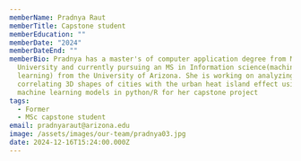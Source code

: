 ```yaml
---
memberName: Pradnya Raut
memberTitle: Capstone student
memberEducation: ""
memberDate: "2024"
memberDateEnd: ""
memberBio: Pradnya has a master's of computer application degree from Mumbai
  University and currently pursuing an MS in Information science(machine
  learning) from the University of Arizona. She is working on analyzing and
  correlating 3D shapes of cities with the urban heat island effect using
  machine learning models in python/R for her capstone project
tags:
  - Former
  - MSc capstone student
email: pradnyaraut@arizona.edu
image: /assets/images/our-team/pradnya03.jpg
date: 2024-12-16T15:24:00.000Z
---
```

